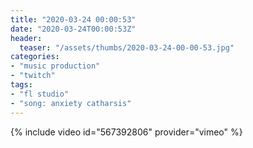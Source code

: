 ```yaml
---
title: "2020-03-24 00:00:53"
date: "2020-03-24T00:00:53Z"
header:
  teaser: "/assets/thumbs/2020-03-24-00-00-53.jpg"
categories:
- "music production"
- "twitch"
tags:
- "fl studio"
- "song: anxiety catharsis"
---
```

{% include video id="567392806" provider="vimeo" %}
